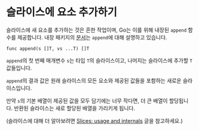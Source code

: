 # 슬라이스에 요소 추가하기

슬라이스에 새 요소를 추가하는 것은 흔한 작업이며, Go는 이를 위해 내장된 `append` 함수를 제공합니다. 내장 패키지의 [문서](https://go.dev/pkg/builtin/#append)는 `append`에 대해 설명하고 있습니다.

	func append(s []T, vs ...T) []T

`append`의 첫 번째 매개변수 `s`는 타입 `T`의 슬라이스이고, 나머지는 슬라이스에 추가할 `T` 값들입니다.

`append`의 결과 값은 원래 슬라이스의 모든 요소와 제공된 값들을 포함하는 새로운 슬라이스입니다.

만약 `s`의 기본 배열이 제공된 값을 모두 담기에는 너무 작다면, 더 큰 배열이 할당됩니다. 반환된 슬라이스는 새로 할당된 배열을 가리키게 됩니다.

(슬라이스에 대해 더 알아보려면 [Slices: usage and internals](https://go.dev/blog/go-slices-usage-and-internals) 글을 참고하세요.)